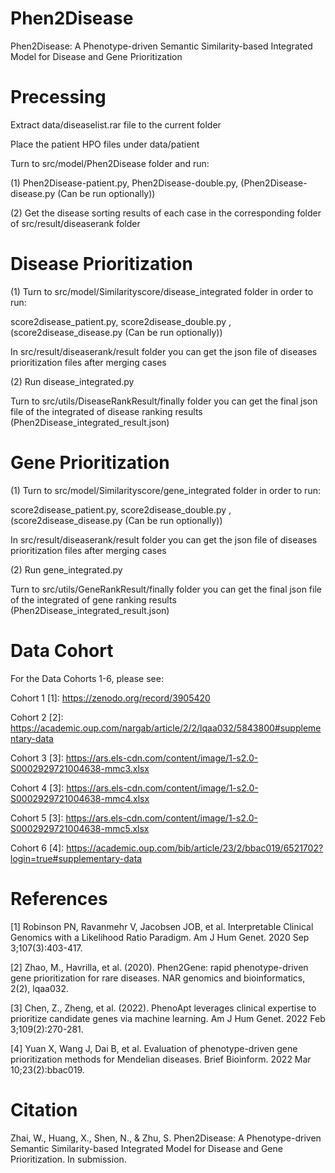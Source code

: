 # Phen2Disease

Phen2Disease: A Phenotype-driven Semantic Similarity-based Integrated Model for Disease and Gene Prioritization

# Precessing

Extract data/diseaselist.rar file to the current folder

Place the patient HPO files under data/patient

Turn to src/model/Phen2Disease folder and run:

(1) Phen2Disease-patient.py, Phen2Disease-double.py, (Phen2Disease-disease.py (Can be run optionally))

(2) Get the disease sorting results of each case in the corresponding folder of src/result/diseaserank folder

# Disease Prioritization

(1) Turn to src/model/Similarityscore/disease_integrated folder in order to run:

score2disease_patient.py, score2disease_double.py , (score2disease_disease.py (Can be run optionally))

In src/result/diseaserank/result folder you can get the json file of diseases prioritization files after merging cases

(2) Run disease_integrated.py

Turn to src/utils/DiseaseRankResult/finally folder you can get the final json file of the integrated of disease ranking results (Phen2Disease_integrated_result.json)

# Gene Prioritization

(1) Turn to src/model/Similarityscore/gene_integrated folder in order to run:

score2disease_patient.py, score2disease_double.py , (score2disease_disease.py (Can be run optionally))

In src/result/diseaserank/result folder you can get the json file of diseases prioritization files after merging cases

(2) Run gene_integrated.py

Turn to src/utils/GeneRankResult/finally folder you can get the final json file of the integrated of gene ranking results (Phen2Disease_integrated_result.json)

# Data Cohort

For the Data Cohorts 1-6, please see:

Cohort 1 [1]: https://zenodo.org/record/3905420

Cohort 2 [2]: https://academic.oup.com/nargab/article/2/2/lqaa032/5843800#supplementary-data

Cohort 3 [3]: https://ars.els-cdn.com/content/image/1-s2.0-S0002929721004638-mmc3.xlsx

Cohort 4 [3]: https://ars.els-cdn.com/content/image/1-s2.0-S0002929721004638-mmc4.xlsx

Cohort 5 [3]: https://ars.els-cdn.com/content/image/1-s2.0-S0002929721004638-mmc5.xlsx

Cohort 6 [4]: https://academic.oup.com/bib/article/23/2/bbac019/6521702?login=true#supplementary-data

# References

[1] Robinson PN, Ravanmehr V, Jacobsen JOB, et al. Interpretable Clinical Genomics with a Likelihood Ratio Paradigm. Am J Hum Genet. 2020 Sep 3;107(3):403-417.

[2] Zhao, M., Havrilla, et al. (2020). Phen2Gene: rapid phenotype-driven gene prioritization for rare diseases. NAR genomics and bioinformatics, 2(2), lqaa032.

[3] Chen, Z., Zheng, et al. (2022). PhenoApt leverages clinical expertise to prioritize candidate genes via machine learning. Am J Hum Genet. 2022 Feb 3;109(2):270-281.

[4] Yuan X, Wang J, Dai B, et al. Evaluation of phenotype-driven gene prioritization methods for Mendelian diseases. Brief Bioinform. 2022 Mar 10;23(2):bbac019.

# Citation

Zhai, W., Huang, X., Shen, N., & Zhu, S. Phen2Disease: A Phenotype-driven Semantic Similarity-based Integrated Model for Disease and Gene Prioritization. In submission.

